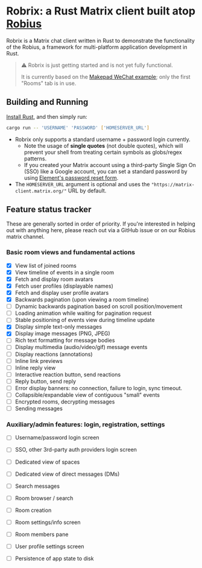# Robrix: a Rust Matrix client built atop [Robius](https://github.com/project-robius)

Robrix is a Matrix chat client written in Rust to demonstrate the functionality of the Robius, a framework for multi-platform application development in Rust.

> ⚠️ Robrix is just getting started and is not yet fully functional.
>
> It is currently based on the [Makepad WeChat example](https://github.com/project-robius/makepad_wechat); only the first "Rooms" tab is in use.

## Building and Running

[Install Rust](https://www.rust-lang.org/tools/install), and then simply run:
```sh
cargo run -- 'USERNAME' 'PASSWORD' ['HOMESERVER_URL']
```

* Robrix only supports a standard username + password login currently.
    * Note the usage of **single quotes** (not double quotes), which will prevent your shell from treating certain symbols as globs/regex patterns.
    * If you created your Matrix account using a third-party Single Sign On (SSO) like a Google account, you can set a standard password by using [Element's password reset form](https://app.element.io/#/forgot_password).
* The `HOMESERVER_URL` argument is optional and uses the `"https://matrix-client.matrix.org/"` URL by default.


## Feature status tracker 

These are generally sorted in order of priority. If you're interested in helping out with anything here, please reach out via a GitHub issue or on our Robius matrix channel.

### Basic room views and fundamental actions
- [x] View list of joined rooms
- [x] View timeline of events in a single room
- [x] Fetch and display room avatars
- [x] Fetch user profiles (displayable names)
- [x] Fetch and display user profile avatars
- [x] Backwards pagination (upon viewing a room timeline)
- [ ] Dynamic backwards pagination based on scroll position/movement
- [ ] Loading animation while waiting for pagination request
- [ ] Stable positioning of events view during timeline update
- [x] Display simple text-only messages
- [x] Display image messages (PNG, JPEG)
- [ ] Rich text formatting for message bodies
- [ ] Display multimedia (audio/video/gif) message events
- [ ] Display reactions (annotations)
- [ ] Inline link previews
- [ ] Inline reply view
- [ ] Interactive reaction button, send reactions
- [ ] Reply button, send reply
- [ ] Error display banners: no connection, failure to login, sync timeout.
- [ ] Collapsible/expandable view of contiguous "small" events
- [ ] Encrypted rooms, decrypting messages
- [ ] Sending messages

### Auxiliary/admin features: login, registration, settings
- [ ] Username/password login screen
- [ ] SSO, other 3rd-party auth providers login screen
- [ ] Dedicated view of spaces
- [ ] Dedicated view of direct messages (DMs)
- [ ] Search messages
- [ ] Room browser / search
- [ ] Room creation
- [ ] Room settings/info screen
- [ ] Room members pane
- [ ] User profile settings screen
- [ ] Persistence of app state to disk

